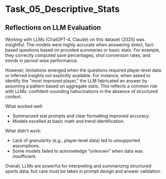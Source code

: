 # Task_05_Descriptive_Stats

## Reflections on LLM Evaluation

Working with LLMs (ChatGPT-4, Claude) on this dataset (2025) was insightful. The models were highly accurate when answering direct, fact-based questions based on provided summaries or basic stats. For example, they correctly computed save percentages, shot conversion rates, and trends in period-wise performance.

However, limitations emerged when the questions required player-level data or inferred insights not explicitly available. For instance, when asked to identify the "most improved player," the LLM fabricated an answer by assuming a pattern based on aggregate stats. This reflects a common risk with LLMs: confident-sounding hallucinations in the absence of structured context.

What worked well:
- Summarized stat prompts and clear formatting improved accuracy.
- Models excelled at basic math and trend identification.

What didn’t work:
- Lack of granularity (e.g., player-level data) led to unsupported assumptions.
- Some models failed to acknowledge “unknown” when data was insufficient.

Overall, LLMs are powerful for interpreting and summarizing structured sports data, but care must be taken in prompt design and answer validation.
